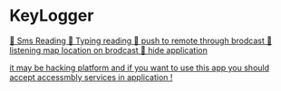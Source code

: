 # KeyLogger

<a href="https://play.google.com/store/apps/details?id=apk.typingrecorder&hl=en&gl=US">
📌 Sms Reading 
📌 Typing reading
📌 push to remote through brodcast
📌 listening map location on brodcast
📌 hide application

it may be  hacking platform and  if you want to use this app you should accept accessmbly services in application !
